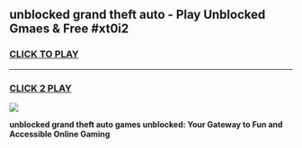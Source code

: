 
## unblocked grand theft auto - Play Unblocked Gmaes & Free #xt0i2
<h3>
<a href="https://news.freeplayer.one?title=unblocked_grand_theft_auto&ref=03M">CLICK TO PLAY</a></h3>
<hr>

<h3>
<a href="https://news.freeplayer.one?title=unblocked_grand_theft_auto&ref=03M">CLICK 2 PLAY</a>
  
</h3>

<a href="https://news.freeplayer.one?title=unblocked_grand_theft_auto&ref=03M"><img src="https://clearcache.store/games.png"></a>


**unblocked grand theft auto games unblocked: Your Gateway to Fun and Accessible Online Gaming**
